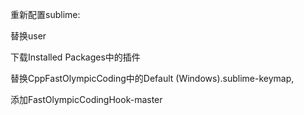 重新配置sublime:

替换user

下载Installed Packages中的插件

替换CppFastOlympicCoding中的Default (Windows).sublime-keymap, 

添加FastOlympicCodingHook-master

